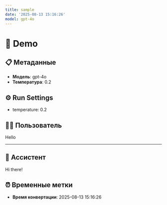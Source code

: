 ```yaml
---
title: sample
date: '2025-08-13 15:16:26'
model: gpt-4o
---
```


# 🧠 Demo

## 📋 Метаданные
- **Модель**: gpt-4o
- **Температура**: 0.2

## ⚙️ Run Settings
- temperature: 0.2

## 🧑‍💻 Пользователь
Hello

---

## 🤖 Ассистент
Hi there!

## ⏰ Временные метки
- **Время конвертации**: 2025-08-13 15:16:26
